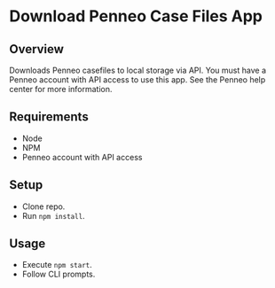 # Download Penneo Case Files App

## Overview
Downloads Penneo casefiles to local storage via API. 
You must have a Penneo account with API access to use this app. See the Penneo help center for more information.

## Requirements
- Node
- NPM
- Penneo account with API access

## Setup
- Clone repo.
- Run `npm install`.

## Usage
- Execute `npm start`.
- Follow CLI prompts.

